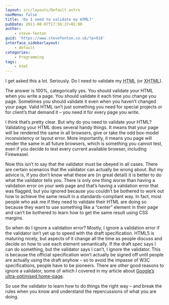 ```yaml
---
layout: src/layouts/Default.astro
navMenu: false
title: 'Do I need to validate my HTML?'
pubDate: 2011-08-07T17:56:37+01:00
author:
    - steve-fenton
guid: 'https://www.stevefenton.co.uk/?p=918'
interface_sidebarlayout:
    - default
categories:
    - Programming
tags:
    - html
---
```


I get asked this a lot. Seriously. Do I need to validate my <abbr title="Hyper-Text Markup Language">HTML</abbr> (or <abbr title="Extensible Hyper-Text Markup Language">XHTML</abbr>).

The answer is 100%, categorically yes. You should validate your HTML when you write a page. You should validate it each time you change you page. Sometimes you should validate it even when you haven’t changed your page. Valid HTML isn’t just something you need for special projects or for client’s that demand it – you need it for every page you write.

I think that’s pretty clear. But why do you need to validate your HTML? Validating your HTML does several handy things. It means that your page will be rendered the same in all browsers, give or take the odd box-model inconsistency or layout error. More importantly, it means you page will render the same in all future browsers, which is something you cannot test, even if you decide to test every current available browser, including Fireweasel.

Now this isn’t to say that the validator must be obeyed in all cases. There are certain scenarios that the validator can actually be wrong about. But my advice is, if you don’t know what these are (in great detail) it is better to do what the validator tells you. There is only one thing worse than having a validation error on your web page and that’s having a validation error that was flagged, but you ignored because you couldn’t be bothered to work out how to achieve the same result in a standards-compliant way. In fact, most people who ask me if they need to validate their HTML are doing so because they want to use something like a “center” element in their page and can’t be bothered to learn how to get the same result using CSS margins.

So when do I ignore a validation error? Mostly, I ignore a validation error if the validator isn’t yet up to speed with the draft specification. HTML5 is maturing nicely, but aspects of it change all the time as people discuss and decide on how to use each element semantically. If the draft spec says I can do something, but the validator says I can’t, I ignore the validator. This is because the official specification won’t actually be signed off until people are actually using the draft anyhow – so to avoid the impasse of W3C specifications, people have to be pioneers. There are other good reasons to ignore a validator, some of which I covered in my article about [Google’s ultra-optimised home-page](/2010/08/Google-Deliberately-Write-Awful-HTML/).

So use the validator to learn how to do things the right way – and break the rules when you know and understand the repercussions of what you are doing.